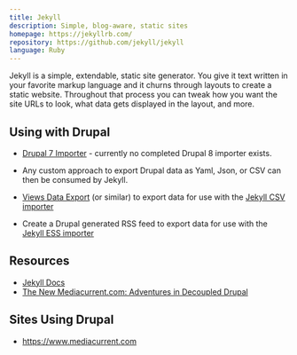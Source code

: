 ```yaml
---
title: Jekyll
description: Simple, blog-aware, static sites
homepage: https://jekyllrb.com/
repository: https://github.com/jekyll/jekyll
language: Ruby
---
```


Jekyll is a simple, extendable, static site generator. You give it text written in your favorite markup language and it churns through layouts to create a static website. Throughout that process you can tweak how you want the site URLs to look, what data gets displayed in the layout, and more.

## Using with Drupal

* [Drupal 7 Importer](https://import.jekyllrb.com/docs/drupal7/) - currently no completed Drupal 8 importer exists.

* Any custom approach to export Drupal data as Yaml, Json, or CSV can then be consumed by Jekyll.

* [Views Data Export](https://www.drupal.org/project/views_data_export) (or similar) to export data for use with the [Jekyll CSV importer](https://import.jekyllrb.com/docs/csv/)

* Create a Drupal generated RSS feed to export data for use with the [Jekyll ESS importer](https://import.jekyllrb.com/docs/rss/)

## Resources

* [Jekyll Docs](https://import.jekyllrb.com/docs/home/)
* [The New Mediacurrent.com: Adventures in Decoupled Drupal](https://www.mediacurrent.com/blog/new-mediacurrentcom-adventures-decoupled-drupal/)

## Sites Using Drupal

* https://www.mediacurrent.com